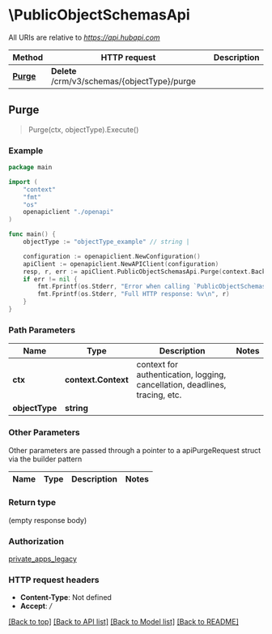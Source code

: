 # \PublicObjectSchemasApi

All URIs are relative to *https://api.hubapi.com*

Method | HTTP request | Description
------------- | ------------- | -------------
[**Purge**](PublicObjectSchemasApi.md#Purge) | **Delete** /crm/v3/schemas/{objectType}/purge | 



## Purge

> Purge(ctx, objectType).Execute()



### Example

```go
package main

import (
    "context"
    "fmt"
    "os"
    openapiclient "./openapi"
)

func main() {
    objectType := "objectType_example" // string | 

    configuration := openapiclient.NewConfiguration()
    apiClient := openapiclient.NewAPIClient(configuration)
    resp, r, err := apiClient.PublicObjectSchemasApi.Purge(context.Background(), objectType).Execute()
    if err != nil {
        fmt.Fprintf(os.Stderr, "Error when calling `PublicObjectSchemasApi.Purge``: %v\n", err)
        fmt.Fprintf(os.Stderr, "Full HTTP response: %v\n", r)
    }
}
```

### Path Parameters


Name | Type | Description  | Notes
------------- | ------------- | ------------- | -------------
**ctx** | **context.Context** | context for authentication, logging, cancellation, deadlines, tracing, etc.
**objectType** | **string** |  | 

### Other Parameters

Other parameters are passed through a pointer to a apiPurgeRequest struct via the builder pattern


Name | Type | Description  | Notes
------------- | ------------- | ------------- | -------------


### Return type

 (empty response body)

### Authorization

[private_apps_legacy](../README.md#private_apps_legacy)

### HTTP request headers

- **Content-Type**: Not defined
- **Accept**: */*

[[Back to top]](#) [[Back to API list]](../README.md#documentation-for-api-endpoints)
[[Back to Model list]](../README.md#documentation-for-models)
[[Back to README]](../README.md)

